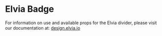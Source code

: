 # Elvia Badge

For information on use and available props for the Elvia divider, please visit our documentation at:
<a href="https://design.elvia.io/components/divider#Overview">design.elvia.io</a>
